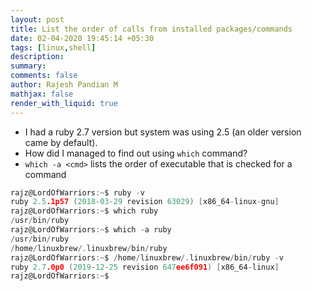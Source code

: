 ```yaml
---
layout: post
title: List the order of calls from installed packages/commands
date: 02-04-2020 19:45:14 +05:30
tags: [linux,shell]
description:
summary:
comments: false
author: Rajesh Pandian M
mathjax: false
render_with_liquid: true
---
```


- I had a ruby 2.7 version but system was using 2.5 (an older version came by default).
- How did I managed to find out  using `which` command?
- `which -a <cmd>` lists the order of executable that is checked for a command

```c
rajz@LordOfWarriors:~$ ruby -v
ruby 2.5.1p57 (2018-03-29 revision 63029) [x86_64-linux-gnu]
rajz@LordOfWarriors:~$ which ruby
/usr/bin/ruby
rajz@LordOfWarriors:~$ which -a ruby
/usr/bin/ruby
/home/linuxbrew/.linuxbrew/bin/ruby
rajz@LordOfWarriors:~$ /home/linuxbrew/.linuxbrew/bin/ruby -v
ruby 2.7.0p0 (2019-12-25 revision 647ee6f091) [x86_64-linux]
rajz@LordOfWarriors:~$

```
